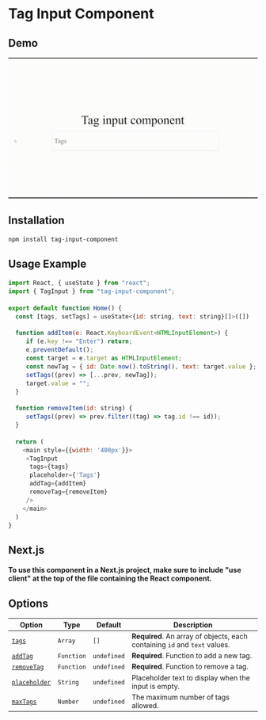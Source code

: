 # Tag Input Component

## Demo
![img](demo.gif)

## Installation
```
npm install tag-input-component
```

## Usage Example

```javascript
import React, { useState } from "react";
import { TagInput } from "tag-input-component";

export default function Home() {
  const [tags, setTags] = useState<{id: string, text: string}[]>([])

  function addItem(e: React.KeyboardEvent<HTMLInputElement>) {
     if (e.key !== "Enter") return;
     e.preventDefault();
     const target = e.target as HTMLInputElement;
     const newTag = { id: Date.now().toString(), text: target.value };
     setTags((prev) => [...prev, newTag]);
     target.value = "";
  }
	
  function removeItem(id: string) {
     setTags((prev) => prev.filter((tag) => tag.id !== id));
  }

  return (
    <main style={{width: '400px'}}>
     <TagInput
      tags={tags}
      placeholder={'Tags'}
      addTag={addItem}
      removeTag={removeItem}
     />
    </main>
  )
}
```

## Next.js

#### To use this component in a Next.js project, make sure to include "use client" at the top of the file containing the React component.

## Options

Option | Type | Default | Description
--- | --- | --- | ---
| [`tags`](#tags) | `Array` | `[]` |  **Required**. An array of objects, each containing `id` and `text` values. |
| [`addTag`](#addTag) | `Function` | `undefined` | **Required**. Function to add a new tag.|
| [`removeTag`](#removeTag) | `Function` | `undefined` | **Required**. Function to remove a tag. |
| [`placeholder`](#placeholder) | `String` | `undefined` | Placeholder text to display when the input is empty. |
| [`maxTags`](#maxTags) | `Number` | `undefined` | The maximum number of tags allowed. |